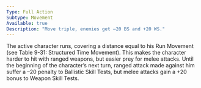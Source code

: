 ```yaml
---
Type: Full Action
Subtype: Movement
Available: true
Description: "Move triple, enemies get –20 BS and +20 WS."
---
```

The active character runs, covering a distance equal to his
Run Movement (see Table 9-31: Structured Time Movement).
This makes the character harder to hit with ranged weapons,
but easier prey for melee attacks. Until the beginning of the
character’s next turn, ranged attack made against him suffer
a –20 penalty to Ballistic Skill Tests, but melee attacks gain a
+20 bonus to Weapon Skill Tests.